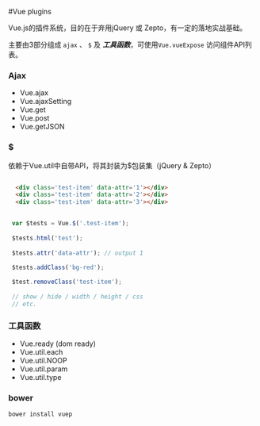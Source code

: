 #Vue plugins

Vue.js的插件系统，目的在于弃用jQuery 或 Zepto，有一定的落地实战基础。

主要由3部分组成 `ajax` 、 `$` 及 ___工具函数___，可使用`Vue.vueExpose` 访问组件API列表。

### Ajax
- Vue.ajax
- Vue.ajaxSetting
- Vue.get
- Vue.post
- Vue.getJSON

### $
依赖于Vue.util中自带API，将其封装为$包装集（jQuery & Zepto）
```html

  <div class='test-item' data-attr='1'></div>
  <div class='test-item' data-attr='2'></div>
  <div class='test-item' data-attr='3'></div>

```


```js

 var $tests = Vue.$('.test-item');
 
 $tests.html('test');
 
 $tests.attr('data-attr'); // output 1

 $tests.addClass('bg-red');
 
 $test.removeClass('test-item');
 
 // show / hide / width / height / css
 // etc.

```

### 工具函数
- Vue.ready (dom ready)
- Vue.util.each
- Vue.util.NOOP
- Vue.util.param
- Vue.util.type


### bower
`bower install vuep`